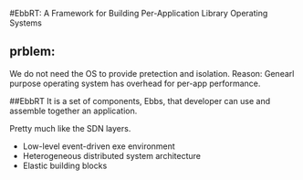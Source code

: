#EbbRT: A Framework for Building Per-Application Library Operating Systems

## prblem:
We do not need the OS to provide pretection and isolation. Reason: Genearl purpose operating system has overhead for per-app performance.

##EbbRT
It is a set of components, Ebbs, that developer can use and assemble together an application.

Pretty much like the SDN layers.

* Low-level event-driven exe environment
* Heterogeneous distributed system architecture
* Elastic building blocks
